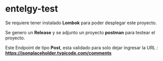 # entelgy-test
Se requiere tener instalado **Lombok** para poder desplegar este proyecto.

Se genero un **Release** y se adjunto un proyecto **postman** para testear el proyecto.

Este Endpoint de tipo **Post**, esta validado para solo dejar ingresar la URL : **https://jsonplaceholder.typicode.com/comments**
